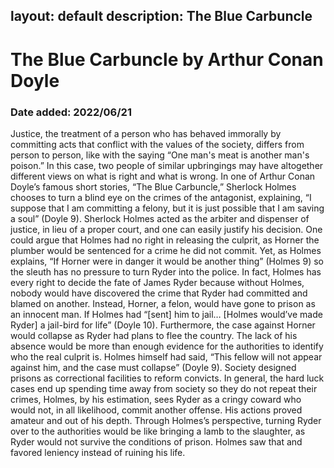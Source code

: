 layout: default
description: The Blue Carbuncle
---
# The Blue Carbuncle by Arthur Conan Doyle
### Date added: 2022/06/21

Justice, the treatment of a person who has behaved immorally by committing acts that conflict with the values of the society, differs from person to person, like with the saying “One man's meat is another man's poison.” In this case, two people of similar upbringings may have altogether different views on what is right and what is wrong. In one of Arthur Conan Doyle’s famous short stories, “The Blue Carbuncle,” Sherlock Holmes chooses to turn a blind eye on the crimes of the antagonist, explaining, “I suppose that I am committing a felony, but it is just possible that I am saving a soul” (Doyle 9). Sherlock Holmes acted as the arbiter and dispenser of justice, in lieu of a proper court, and one can easily justify his decision. 
One could argue that Holmes had no right in releasing the culprit, as Horner the plumber would be sentenced for a crime he did not commit. Yet, as Holmes explains, “If Horner were in danger it would be another thing” (Holmes 9) so the sleuth has no pressure to turn Ryder into the police. In fact, Holmes has every right to decide the fate of James Ryder because without Holmes, nobody would have discovered the crime that Ryder had committed and blamed on another. Instead, Horner, a felon, would have gone to prison as an innocent man. If Holmes had “[sent] him to jail… [Holmes would’ve made Ryder] a jail-bird for life” (Doyle 10). Furthermore, the case against Horner would collapse as Ryder had plans to flee the country. The lack of his absence would be more than enough evidence for the authorities to identify who the real culprit is. Holmes himself had said, “This fellow will not appear against him, and the case must collapse” (Doyle 9). Society designed prisons as correctional facilities to reform convicts. In general, the hard luck cases end up spending time away from society so they do not repeat their crimes, Holmes, by his estimation, sees Ryder as a cringy coward who would not, in all likelihood, commit another offense. His actions proved amateur and out of his depth. Through Holmes’s perspective, turning Ryder over to the authorities would be like bringing a lamb to the slaughter, as Ryder would not survive the conditions of prison. Holmes saw that and favored leniency instead of ruining his life. 
